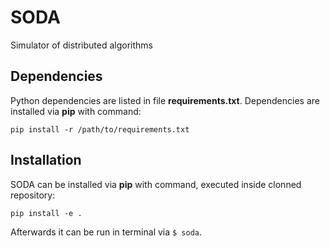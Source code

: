 # SODA
Simulator of distributed algorithms

## Dependencies
Python dependencies are listed in file **requirements.txt**. Dependencies are installed via **pip** with command:

`pip install -r /path/to/requirements.txt`

## Installation
SODA can be installed via **pip** with command, executed inside clonned repository:

`pip install -e .`

Afterwards it can be run in terminal via `$ soda`.

